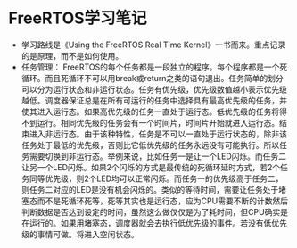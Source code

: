 # FreeRTOS学习笔记
- 学习路线是《Using the FreeRTOS Real Time Kernel》一书而来。重点记录的是原理，而不是如何使用。
- 任务管理：
  FreeRTOS的每个任务都是一段独立的程序。每个程序都是一个死循环。而且死循环不可以用break或return之类的语句退出。任务简单的划分可以分为运行状态和非运行状态。任务有优先级，优先级数值越小表示优先级越低。调度器保证总是在所有可运行的任务中选择具有最高优先级的任务，并使其进入运行态。如果高优先级的任务一直处于运行态。低优先级的任务将得不到运行。相同优先级的任务会有一个时间片，时间片开始就进入运行态。结束进入非运行态。由于该种特性，任务是不可以一直处于运行状态的，除非该任务处于最低的优先级，否则比它低优先级的任务永远没有可能执行。所以任务需要切换到非运行态。举例来说，比如任务一是让一个LED闪烁。而任务二让另一个LED闪烁。如果2个闪烁的方式是最传统的死循环延时方式，若2个任务同等优先级，则2个LED均可以正常闪烁。而任务一的优先级高于任务二，则任务二对应的LED是没有机会闪烁的。类似的等待时间，需要让任务处于堵塞态而不是死循环死等，死等其实也是运行态，应为CPU需要不断的计数然后判断数据是否达到设定的时间，虽然这么做仅仅是为了耗时间，但CPU确实是在运行的。如果用堵塞态，调度器就会去执行低优先级的事件。若没有低优先级的事情可做。将进入空闲状态。
